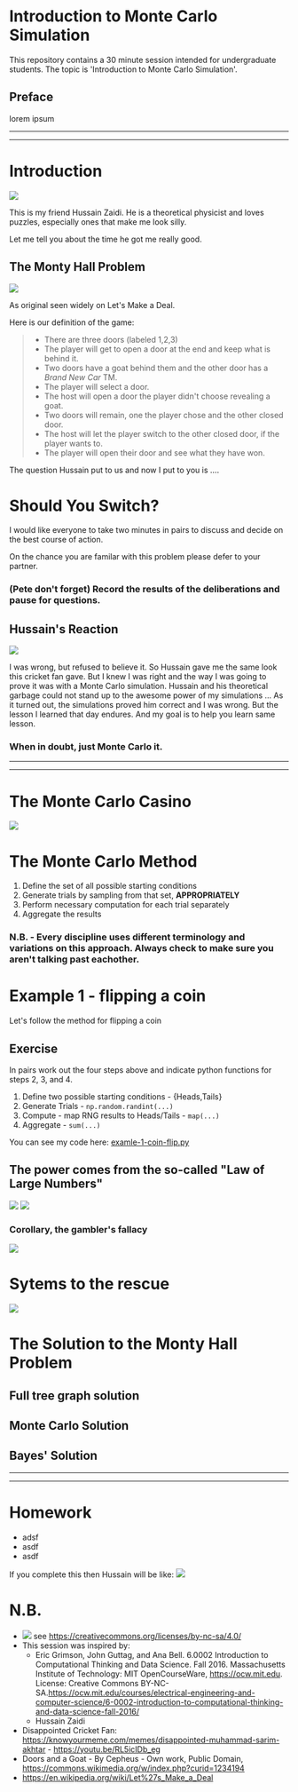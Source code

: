 # Introduction to Monte Carlo Simulation
This repository contains a 30 minute session intended for undergraduate students. The topic is 'Introduction to Monte Carlo Simulation'.

## Preface
lorem ipsum

---
---

# Introduction
![](https://github.com/alonzi/monte-carlo/blob/3449d0f1c22ec12c4106d7fe41a4105da83ef348/images/norbert-sue-munich.jpg)

This is my friend Hussain Zaidi. He is a theoretical physicist and loves puzzles, especially ones that make me look silly.

Let me tell you about the time he got me really good.

## The Monty Hall Problem
![](https://github.com/alonzi/monte-carlo/blob/706070fd4393e3c354cdd5abea0a60ab0aa999f3/images/Monty_open_door.svg.png)

As original seen widely on Let's Make a Deal. 

Here is our definition of the game:
> * There are three doors (labeled 1,2,3)
> * The player will get to open a door at the end and keep what is behind it.
> * Two doors have a goat behind them and the other door has a *Brand New Car* TM.
> * The player will select a door.
> * The host will open a door the player didn't choose revealing a goat.
> * Two doors will remain, one the player chose and the other closed door.
> * The host will let the player switch to the other closed door, if the player wants to.
> * The player will open their door and see what they have won.

The question Hussain put to us and now I put to you is ....

# Should You Switch?
I would like everyone to take two minutes in pairs to discuss and decide on the best course of action.

On the chance you are familar with this problem please defer to your partner.

### (Pete don't forget) Record the results of the deliberations and pause for questions.

## Hussain's Reaction
![](https://github.com/alonzi/monte-carlo/blob/f9434adeb8b6f831f80ab1db36c499bcb094d93d/images/disappointed.jpg)

I was wrong, but refused to believe it. So Hussain gave me the same look this cricket fan gave. But I knew I was right and the way I was going to prove it was with a Monte Carlo simulation. Hussain and his theoretical garbage could not stand up to the awesome power of my simulations ... As it turned out, the simulations proved him correct and I was wrong. But the lesson I learned that day endures. And my goal is to help you learn same lesson.

### When in doubt, just Monte Carlo it.

---
---

# The Monte Carlo Casino
![](https://github.com/alonzi/monte-carlo/blob/f83926a62f869a209d41a5022cb750c8a47930d0/images/Monte_Carlo_Casino,_Monaco_-_interior-_(2)_(32774947955).jpg)

# The Monte Carlo Method

1. Define the set of all possible starting conditions
2. Generate trials by sampling from that set, **APPROPRIATELY**
3. Perform necessary computation for each trial separately
4. Aggregate the results


### N.B. - Every discipline uses different terminology and variations on this approach. Always check to make sure you aren't talking past eachother.

# Example 1 - flipping a coin
Let's follow the method for flipping a coin

## Exercise
In pairs work out the four steps above and indicate python functions for steps 2, 3, and 4.




1. Define two possible starting conditions - {Heads,Tails}
2. Generate Trials - `np.random.randint(...)`
3. Compute - map RNG results to Heads/Tails - `map(...)`
4. Aggregate - `sum(...)`

You can see my code here: [examle-1-coin-flip.py](https://github.com/alonzi/monte-carlo/blob/b83b0e47812e5e302b582e57b0ab756e87112ddb/code/example-1-coin-flip.py)


## The power comes from the so-called "Law of Large Numbers"
![](https://github.com/alonzi/monte-carlo/blob/041a169c4282a1aacce399f3143e0307c39e0b76/images/large-number-of-flips.png)
![](https://github.com/alonzi/monte-carlo/blob/a1dd3651385baff13d4a3df9cecd44f69153de9f/images/Lawoflargenumbersanimation2.gif)

### Corollary, the gambler's fallacy
![](https://github.com/alonzi/monte-carlo/blob/041a169c4282a1aacce399f3143e0307c39e0b76/images/harras.png)

# Sytems to the rescue
![](https://github.com/alonzi/monte-carlo/blob/7a370df312a4e01ee24ea8c88796c49621f5e8f4/images/Eniac.jpg)

# The Solution to the Monty Hall Problem

## Full tree graph solution

## Monte Carlo Solution

## Bayes' Solution


---
---

# Homework
* adsf
* asdf
* asdf

If you complete this then Hussain will be like:
![](https://github.com/alonzi/monte-carlo/blob/75498d1484574ba3b86412343f652886f71b2c24/images/happy-fan.jpg)

# N.B.
* ![](https://github.com/alonzi/monte-carlo/blob/762c7013f9157e80cd3277a42186b7dcb9fe88a5/Cc-by-nc-sa_icon.svg.png) see https://creativecommons.org/licenses/by-nc-sa/4.0/      
* This session was inspired by:
  * Eric Grimson, John Guttag, and Ana Bell. 6.0002 Introduction to Computational Thinking and Data Science. Fall 2016. Massachusetts Institute of Technology: MIT OpenCourseWare, https://ocw.mit.edu. License: Creative Commons BY-NC-SA.https://ocw.mit.edu/courses/electrical-engineering-and-computer-science/6-0002-introduction-to-computational-thinking-and-data-science-fall-2016/
  * Hussain Zaidi
* Disappointed Cricket Fan: https://knowyourmeme.com/memes/disappointed-muhammad-sarim-akhtar - https://youtu.be/RL5icIDb_eg
* Doors and a Goat - By Cepheus - Own work, Public Domain, https://commons.wikimedia.org/w/index.php?curid=1234194
* https://en.wikipedia.org/wiki/Let%27s_Make_a_Deal
